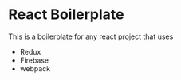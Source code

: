 # React Boilerplate

This is a boilerplate for any react project that uses

- Redux
- Firebase
- webpack
